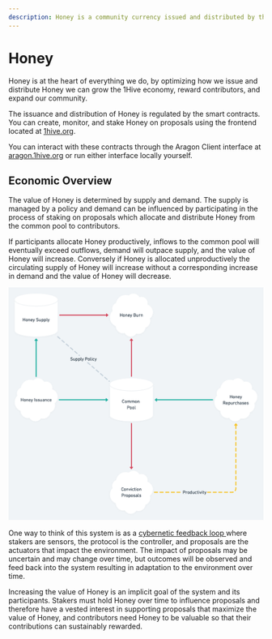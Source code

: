 ```yaml
---
description: Honey is a community currency issued and distributed by the 1Hive community.
---
```


# Honey

Honey is at the heart of everything we do, by optimizing how we issue and distribute Honey we can grow the 1Hive economy, reward contributors, and expand our community.&#x20;

The issuance and distribution of Honey is regulated by the smart contracts. You can create, monitor, and stake Honey on proposals using the frontend located at [1hive.org](https://1hive.org/#/).

You can interact with these contracts through the Aragon Client interface at [aragon.1hive.org](https://aragon.1hive.org/#/0xe9869a0bbc8fb8c61b7d81c33fa2ba84871b3b0e) or run either interface locally yourself.&#x20;

## Economic Overview

The value of Honey is determined by supply and demand. The supply is managed by a policy and demand can be influenced by participating in the process of staking on proposals which allocate and distribute Honey from the common pool to contributors.

If participants allocate Honey productively, inflows to the common pool will eventually exceed outflows, demand will outpace supply, and the value of Honey will increase. Conversely if Honey is allocated unproductively the circulating supply of Honey will increase without a corresponding increase in demand and the value of Honey will decrease.&#x20;

![Simplified Honey Stock and Flow Diagram](<../../.gitbook/assets/ 🍯 Honey@2x.png>)

One way to think of this system is as a [cybernetic feedback loop ](https://en.wikipedia.org/wiki/Cybernetics)where stakers are sensors, the protocol is the controller, and proposals are the actuators that impact the environment. The impact of proposals may be uncertain and may change over time, but outcomes will be observed and feed back into the system resulting in adaptation to the environment over time.&#x20;

Increasing the value of Honey is an implicit goal of the system and its participants. Stakers must hold Honey over time to influence proposals and therefore have a vested interest in supporting proposals that maximize the value of Honey, and contributors need Honey to be valuable so that their contributions can sustainably rewarded.&#x20;
